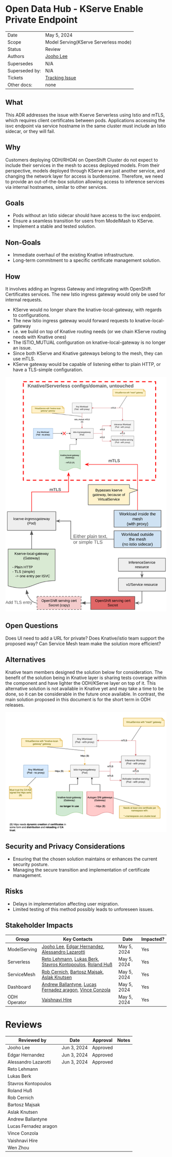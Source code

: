 # Open Data Hub - KServe Enable Private Endpoint 

|                |                                                                  |
| -------------- | ---------------------------------------------------------------- |
| Date           | May 5, 2024                                                      |
| Scope          | Model Serving(KServe Serverless mode)                            |
| Status         | Review                                                           |
| Authors        | [Jooho Lee](@JOOHO)                                              |
| Supersedes     | N/A                                                              |
| Superseded by: | N/A                                                              |
| Tickets        | [Tracking Issue](https://issues.redhat.com/browse/RHOAIENG-7918) |
| Other docs:    | none                                                             |


## What
This ADR addresses the issue with Kserve Serverless using Istio and mTLS, which requires client certificates between pods. Applications accessing the isvc endpoint via service hostname in the same cluster must include an Istio sidecar, or they will fail.

## Why
Customers deploying ODH/RHOAI on OpenShift Cluster do not expect to include their services in the mesh to access deployed models. From their perspective, models deployed through KServe are just another service, and changing the network layer for access is burdensome. Therefore, we need to provide an out-of-the-box solution allowing access to inference services via internal hostnames, similar to other services.

## Goals
- Pods without an Istio sidecar should have access to the isvc endpoint.
- Ensure a seamless transition for users from ModelMash to KServe.
- Implement a stable and tested solution.

## Non-Goals
- Immediate overhaul of the existing Knative infrastructure.
- Long-term commitment to a specific certificate management solution.


## How
It involves adding an Ingress Gateway and integrating with OpenShift Certificates services.
The new Istio ingress gateway would only be used for internal requests.
- KServe would no longer share the knative-local-gateway, with regards to configurations.
- The new Istio ingress gateway would forward requests to knative-local-gateway
- i.e. we build on top of Knative routing needs (or we chain KServe routing needs with Knative ones)
- The ISTIO_MUTUAL configuration on knative-local-gateway is no longer an issue.
- Since both KServe and Knative gateways belong to the mesh, they can use mTLS.
- KServe gateway would be capable of listening either to plain HTTP, or have a TLS-simple configuration.

![proposed architecture](./images/ODH-ADR-MS-0001-kserve-private-network-in-cluster-img-1.png)  

## Open Questions
Does UI need to add a URL for private?
Does Knative/istio team support the proposed way?
Can Service Mesh team make the solution more efficient? 

## Alternatives
Knative team members designed the solution below for consideration. The benefit of the solution being in Knative layer is sharing tests coverage within the component and have lighter the ODH/KServe layer on top of it. This alternative solution is not available in Knative yet and may take a time to be done, so it can be considerable in the future once available. In contrast, the main solution proposed in this document is for the short term in ODH releases.

![alternative architecture](./images/ODH-ADR-MS-0001-kserve-private-network-in-cluster-img-2.png)  

## Security and Privacy Considerations
- Ensuring that the chosen solution maintains or enhances the current security posture.
- Managing the secure transition and implementation of certificate management.

## Risks
- Delays in implementation affecting user migration.
- Limited testing of this method possibly leads to unforeseen issues.

## Stakeholder Impacts

| Group        | Key Contacts                                                                                                                                    | Date        | Impacted? |
| ------------ | ----------------------------------------------------------------------------------------------------------------------------------------------- | ----------- | --------- |
| ModelServing | [Jooho Lee](jlee@redhat.com), [Edgar Hernandez](ehernand@redhat.com), [Alessandro Lazarotti](lazarotti@redhat.com)                              | May 5, 2024 | Yes       |
| Serverless   | [Reto Lehmann](rlehmann@redhat.com), [Lukas Berk](lberk@redhat.com), [Stavros Kontopoulos](skontopo@redhat.com), [Roland Huß](rhuss@redhat.com) | May 5, 2024 | Yes       |
| ServiceMesh  | [Rob Cernich](rcernich@redhat.com), [Bartosz Majsak](bmajsak@redhat.com), [Aslak Knutsen](aknutsen@redhat.com)                                  | May 5, 2024 | Yes       |
| Dashboard    | [Andrew Ballantyne](aballant@redhat.com), [Lucas Fernadez aragon](lferrnan@redhat.com), [Vince Conzola](vconzola@redhat.com)                    | May 5, 2024 | Yes       |
| ODH Operator | [Vaishnavi Hire](vhire@redhat.com)                                                                                                              | May 5, 2024 | Yes       |

# Reviews

| Reviewed by           | Date        | Approval | Notes |
| --------------------- | ----------- | -------- | ----- |
| Jooho Lee             | Jun 3, 2024 | Approved |       |
| Edgar Hernandez       | Jun 3, 2024 | Approved |       |
| Alessandro Lazarotti  | Jun 3, 2024 | Approved |       |
| Reto Lehmann          |             |          |       |
| Lukas Berk            |             |          |       |
| Stavros Kontopoulos   |             |          |       |
| Roland Huß            |             |          |       |
| Rob Cernich           |             |          |       |
| Bartosz Majsak        |             |          |       |
| Aslak Knutsen         |             |          |       |
| Andrew Ballantyne     |             |          |       |
| Lucas Fernadez aragon |             |          |       |
| Vince Conzola         |             |          |       |
| Vaishnavi Hire        |             |          |       |
| Wen Zhou              |             |          |       |
